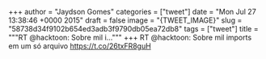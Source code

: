 
+++
author = "Jaydson Gomes"
categories = ["tweet"]
date = "Mon Jul 27 13:38:46 +0000 2015"
draft = false
image = "{TWEET_IMAGE}"
slug = "58738d34f9102b654ed3adb3f9790db05ea72db8"
tags = ["tweet"]
title = """RT @hacktoon: Sobre mil i..."""
+++
RT @hacktoon: Sobre mil imports em um só arquivo https://t.co/26txFR8guH
